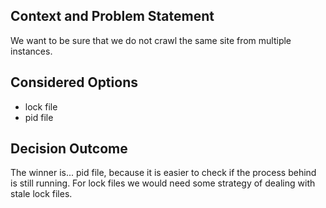 ## Context and Problem Statement

We want to be sure that we do not crawl the same site from multiple instances.

## Considered Options

* lock file
* pid file

## Decision Outcome

The winner is... pid file, because it is easier to check if the process behind is still running. For lock files we would need some strategy of dealing with stale lock files.